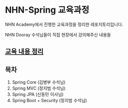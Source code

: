 # NHN-Spring 교육과정

NHN Academy에서 진행한 교육과정을 정리한 레포지토리입니다.

NHN Dooray 수석님들이 직접 현장에서 강의해주신 내용들

## [교육 내용 정리](Docs/README.md)

## 목차
1. Spring Core (김병부 수석님)
2. Spring MVC (정지범 수석님)
3. Spring JPA (신동민 이사님)
4. Spring Boot + Security (정지범 수석님)